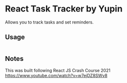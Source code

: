 # React Task Tracker by Yupin

Allows you to track tasks and set reminders.

## Usage

```npm start
```

## Notes

This was built following React JS Crash Course 2021 https://www.youtube.com/watch?v=w7ejDZ8SWv8